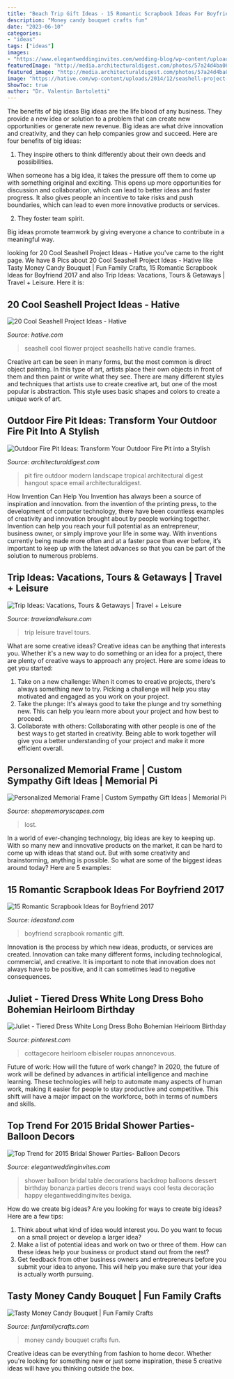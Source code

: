 ```yaml
---
title: "Beach Trip Gift Ideas - 15 Romantic Scrapbook Ideas For Boyfriend 2017"
description: "Money candy bouquet crafts fun"
date: "2023-06-10"
categories:
- "ideas"
tags: ["ideas"]
images:
- "https://www.elegantweddinginvites.com/wedding-blog/wp-content/uploads/2015/01/vintage-shades-of-blue-balloon-themed-bridal-shower-ideas.jpg"
featuredImage: "http://media.architecturaldigest.com/photos/57a24d4ba065cffc07e866f9/master/pass/outdoor-fire-pit-ideas-02.jpg"
featured_image: "http://media.architecturaldigest.com/photos/57a24d4ba065cffc07e866f9/master/pass/outdoor-fire-pit-ideas-02.jpg"
image: "https://hative.com/wp-content/uploads/2014/12/seashell-project-ideas/8-seashell-flower.jpg"
ShowToc: true
author: "Dr. Valentin Bartoletti"
---
```



The benefits of big ideas
Big ideas are the life blood of any business. They provide a new idea or solution to a problem that can create new opportunities or generate new revenue. Big ideas are what drive innovation and creativity, and they can help companies grow and succeed. Here are four benefits of big ideas:
1. They inspire others to think differently about their own deeds and possibilities.

When someone has a big idea, it takes the pressure off them to come up with something original and exciting. This opens up more opportunities for discussion and collaboration, which can lead to better ideas and faster progress. It also gives people an incentive to take risks and push boundaries, which can lead to even more innovative products or services.

2. They foster team spirit.

Big ideas promote teamwork by giving everyone a chance to contribute in a meaningful way.

	

		
looking for 20 Cool Seashell Project Ideas - Hative you've came to the right page. We have 8 Pics about 20 Cool Seashell Project Ideas - Hative like Tasty Money Candy Bouquet | Fun Family Crafts, 15 Romantic Scrapbook Ideas for Boyfriend 2017 and also Trip Ideas: Vacations, Tours &amp; Getaways | Travel + Leisure. Here it is:
		
    
## 20 Cool Seashell Project Ideas - Hative

<img loading=lazy src="https://hative.com/wp-content/uploads/2014/12/seashell-project-ideas/8-seashell-flower.jpg" onerror="this.onerror=null;this.src='https://tse1.mm.bing.net/th?id=OIP.DhHBkS07_Q0sr5Fnyjy0_QHaJ6&amp;pid=15.1';" alt="20 Cool Seashell Project Ideas - Hative">

_Source: hative.com_

>seashell cool flower project seashells hative candle frames. 

	

Creative art can be seen in many forms, but the most common is direct object painting. In this type of art, artists place their own objects in front of them and then paint or write what they see. There are many different styles and techniques that artists use to create creative art, but one of the most popular is abstraction. This style uses basic shapes and colors to create a unique work of art.

    
## Outdoor Fire Pit Ideas: Transform Your Outdoor Fire Pit Into A Stylish

<img loading=lazy src="http://media.architecturaldigest.com/photos/57a24d4ba065cffc07e866f9/master/pass/outdoor-fire-pit-ideas-02.jpg" onerror="this.onerror=null;this.src='https://tse2.mm.bing.net/th?id=OIP.q-QJPlYGHkClRNbdVhtL0QHaLH&amp;pid=15.1';" alt="Outdoor Fire Pit Ideas: Transform Your Outdoor Fire Pit into a Stylish">

_Source: architecturaldigest.com_

>pit fire outdoor modern landscape tropical architectural digest hangout space email architecturaldigest. 

	

How Invention Can Help You
Invention has always been a source of inspiration and innovation. from the invention of the printing press, to the development of computer technology, there have been countless examples of creativity and innovation brought about by people working together. Invention can help you reach your full potential as an entrepreneur, business owner, or simply improve your life in some way. With inventions currently being made more often and at a faster pace than ever before, it’s important to keep up with the latest advances so that you can be part of the solution to numerous problems.

    
## Trip Ideas: Vacations, Tours &amp; Getaways | Travel + Leisure

<img loading=lazy src="http://cdn-image.travelandleisure.com/sites/default/files/styles/1600x1000/public/1501086924/infinity-pool-grand-lucayan-bahamas-OVGRANDLUCAYAN0717.jpg?itok=tGe-QTlR" onerror="this.onerror=null;this.src='https://tse2.mm.bing.net/th?id=OIP.QW1MUfNBCjg3DKZiE371NAHaEo&amp;pid=15.1';" alt="Trip Ideas: Vacations, Tours &amp; Getaways | Travel + Leisure">

_Source: travelandleisure.com_

>trip leisure travel tours. 

	

What are some creative ideas?
Creative ideas can be anything that interests you. Whether it's a new way to do something or an idea for a project, there are plenty of creative ways to approach any project. Here are some ideas to get you started: 
1. Take on a new challenge: When it comes to creative projects, there's always something new to try. Picking a challenge will help you stay motivated and engaged as you work on your project. 
2. Take the plunge: It's always good to take the plunge and try something new. This can help you learn more about your project and how best to proceed. 
3. Collaborate with others: Collaborating with other people is one of the best ways to get started in creativity. Being able to work together will give you a better understanding of your project and make it more efficient overall.

    
## Personalized Memorial Frame | Custom Sympathy Gift Ideas | Memorial Pi

<img loading=lazy src="https://cdn.shopify.com/s/files/1/0074/2110/0096/products/il_fullxfull.1400565349_zcxy_1024x1024@2x.jpg?v=1613031968" onerror="this.onerror=null;this.src='https://tse3.mm.bing.net/th?id=OIP.YJumxupytz13hVmUojH6kQHaH0&amp;pid=15.1';" alt="Personalized Memorial Frame | Custom Sympathy Gift Ideas | Memorial Pi">

_Source: shopmemoryscapes.com_

>lost. 

	

In a world of ever-changing technology, big ideas are key to keeping up. With so many new and innovative products on the market, it can be hard to come up with ideas that stand out. But with some creativity and brainstorming, anything is possible. So what are some of the biggest ideas around today? Here are 5 examples: 

    
## 15 Romantic Scrapbook Ideas For Boyfriend 2017

<img loading=lazy src="https://ideastand.com/wp-content/uploads/2014/06/scrapbook-ideas-for-boyfriend/8-romantic-scrapbook-ideas.jpg" onerror="this.onerror=null;this.src='https://tse1.mm.bing.net/th?id=OIP.sz5gww3kaa5K4gcRXpQKmAHaJ6&amp;pid=15.1';" alt="15 Romantic Scrapbook Ideas for Boyfriend 2017">

_Source: ideastand.com_

>boyfriend scrapbook romantic gift. 

	

Innovation is the process by which new ideas, products, or services are created. Innovation can take many different forms, including technological, commercial, and creative. It is important to note that innovation does not always have to be positive, and it can sometimes lead to negative consequences.

    
## Juliet - Tiered Dress White Long Dress Boho Bohemian Heirloom Birthday

<img loading=lazy src="https://i.pinimg.com/736x/e1/23/fe/e123feaf4fe543a4bdc7242727fb0872.jpg" onerror="this.onerror=null;this.src='https://tse2.mm.bing.net/th?id=OIP.9Rtf9VxDUbtV0DeuwNlHAwHaNK&amp;pid=15.1';" alt="Juliet - Tiered Dress White Long Dress Boho Bohemian Heirloom Birthday">

_Source: pinterest.com_

>cottagecore heirloom elbiseler roupas annoncevous. 

	

Future of work: How will the future of work change?
In 2020, the future of work will be defined by advances in artificial intelligence and machine learning. These technologies will help to automate many aspects of human work, making it easier for people to stay productive and competitive. This shift will have a major impact on the workforce, both in terms of numbers and skills.

    
## Top Trend For 2015 Bridal Shower Parties- Balloon Decors

<img loading=lazy src="https://www.elegantweddinginvites.com/wedding-blog/wp-content/uploads/2015/01/vintage-shades-of-blue-balloon-themed-bridal-shower-ideas.jpg" onerror="this.onerror=null;this.src='https://tse4.mm.bing.net/th?id=OIP.OoRztR9R3_j-6WxYej0OjQHaKG&amp;pid=15.1';" alt="Top Trend for 2015 Bridal Shower Parties- Balloon Decors">

_Source: elegantweddinginvites.com_

>shower balloon bridal table decorations backdrop balloons dessert birthday bonanza parties decors trend ways cool festa decoração happy elegantweddinginvites bexiga. 

	

How do we create big ideas?
Are you looking for ways to create big ideas? Here are a few tips:
1. Think about what kind of idea would interest you. Do you want to focus on a small project or develop a larger idea?
2. Make a list of potential ideas and work on two or three of them. How can these ideas help your business or product stand out from the rest?
3. Get feedback from other business owners and entrepreneurs before you submit your idea to anyone. This will help you make sure that your idea is actually worth pursuing.

    
## Tasty Money Candy Bouquet | Fun Family Crafts

<img loading=lazy src="https://funfamilycrafts.com/wp-content/uploads/2014/03/money_candy_bouquet.jpg" onerror="this.onerror=null;this.src='https://tse3.mm.bing.net/th?id=OIP.gtxY_mVDYF_763UTx4rMZwHaI5&amp;pid=15.1';" alt="Tasty Money Candy Bouquet | Fun Family Crafts">

_Source: funfamilycrafts.com_

>money candy bouquet crafts fun. 

	

Creative ideas can be everything from fashion to home decor. Whether you're looking for something new or just some inspiration, these 5 creative ideas will have you thinking outside the box.

